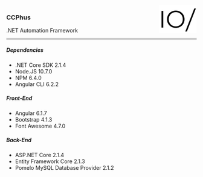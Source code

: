 <!-- ![CCPhus Logo](CCPhus.API/wwwroot/logo/R00G00B00-H75.PNG "CCPhus") -->
<img src="CCPhus.API/wwwroot/logo/R00G00B00-H75.PNG" alt="CCPhus Logo" align="right">

### CCPhus
.NET Automation Framework

---

##### Dependencies
* .NET Core SDK 2.1.4
* Node.JS 10.7.0
* NPM 6.4.0
* Angular CLI 6.2.2

##### Front-End
* Angular 6.1.7
* Bootstrap 4.1.3
* Font Awesome 4.7.0

##### Back-End
* ASP.NET Core 2.1.4
* Entity Framework Core 2.1.3
* Pomelo MySQL Database Provider 2.1.2